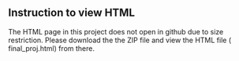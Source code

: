 ## Instruction to view HTML

The HTML page in this project does not open in github due to size restriction.
Please download the the ZIP file and view the HTML file  ( final_proj.html) from there.


